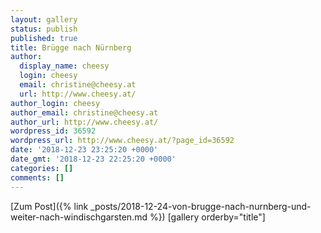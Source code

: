 ```yaml
---
layout: gallery
status: publish
published: true
title: Brügge nach Nürnberg
author:
  display_name: cheesy
  login: cheesy
  email: christine@cheesy.at
  url: http://www.cheesy.at/
author_login: cheesy
author_email: christine@cheesy.at
author_url: http://www.cheesy.at/
wordpress_id: 36592
wordpress_url: http://www.cheesy.at/?page_id=36592
date: '2018-12-23 23:25:20 +0000'
date_gmt: '2018-12-23 22:25:20 +0000'
categories: []
comments: []
---
```


[Zum Post]({% link _posts/2018-12-24-von-brugge-nach-nurnberg-und-weiter-nach-windischgarsten.md %})
[gallery orderby="title"]
